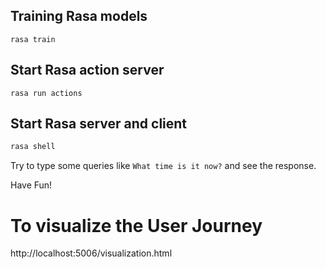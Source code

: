 ## Training Rasa models
```shell
rasa train
```

## Start Rasa action server
```shell
rasa run actions
```

## Start Rasa server and client
```bash
rasa shell
```

Try to type some queries like `What time is it now?` and see the response.

Have Fun!

# To visualize the User Journey

http://localhost:5006/visualization.html